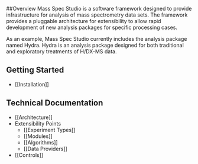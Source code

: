 ##Overview
Mass Spec Studio is a software framework designed to provide infrastructure for analysis of mass spectrometry data sets.  The framework provides a pluggable architecture for extensibility to allow rapid development of new analysis packages for specific processing cases. 

As an example, Mass Spec Studio currently includes the analysis package named Hydra.  Hydra is an analysis package designed for both traditional and exploratory treatments of H/DX-MS data.


## Getting Started
* [[Installation]]

## Technical Documentation
* [[Architecture]]
* Extensibility Points
   * [[Experiment Types]]
   * [[Modules]]
   * [[Algorithms]]
   * [[Data Providers]]
* [[Controls]] 
